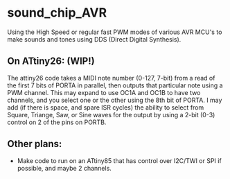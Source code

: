 sound_chip_AVR
==============

Using the High Speed or regular fast PWM modes of various AVR MCU's to make
sounds and tones using DDS (Direct Digital Synthesis).

On ATtiny26: (WIP!)
-----------
The attiny26 code takes a MIDI note number (0-127, 7-bit) from a read of the first 7 bits of PORTA in parallel, then outputs that particular note using a PWM channel. This may expand to use OC1A and OC1B to have two channels, and you select one or the other using the 8th bit of PORTA. I may add (if there is space, and spare ISR cycles) the ability to select from Square, Triange, Saw, or Sine waves for the output by using a 2-bit (0-3) control on 2 of the pins on PORTB.

Other plans:
----------
  * Make code to run on an ATtiny85 that has control over I2C/TWI or SPI if possible, and maybe 2 channels.

